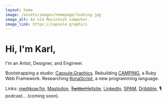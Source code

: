 ```yaml
---
layout: home
image: /assets/images/homepage/looking.jpg
image_alt: An old Macintosh computer.
image_link: https://capsule.graphics
---
```


# Hi, I'm Karl,

I'm an Artist, Designer, and Engineer.

Bootstrapping a studio: [Capsule.Graphics](https://capsule.graphics).
Rebuilding [CAMPING](https://rubycamping.org), a Ruby Web Framework.
Researching [KonaScript](https://konascript.org), a new programming language.

Links: [me@kow.fm](mailto:me@kow.fm), [Mastodon](https://ruby.social/@kowfm), [~~Twitter~~Hellsite](https://twitter.com/@kowfm), [LinkedIn](https://linkedin.com/in/kowfm), [SPAM](https://buttondown.email/capsule), [Dribbble](https://dribbble.com/kowfm), 🎙️podcast... (coming soon).

